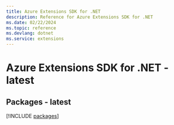 ```yaml
---
title: Azure Extensions SDK for .NET
description: Reference for Azure Extensions SDK for .NET
ms.date: 02/22/2024
ms.topic: reference
ms.devlang: dotnet
ms.service: extensions
---
```

# Azure Extensions SDK for .NET - latest
## Packages - latest
[!INCLUDE [packages](extensions-index.md)]